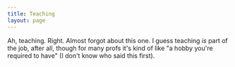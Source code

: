 ```yaml
---
title: Teaching
layout: page
---
```


Ah, teaching. Right. Almost forgot about this one. I guess teaching *is* part of the job, after all, though for many
profs it's kind of like "a hobby you're required to have" (I don't know who said this first).
